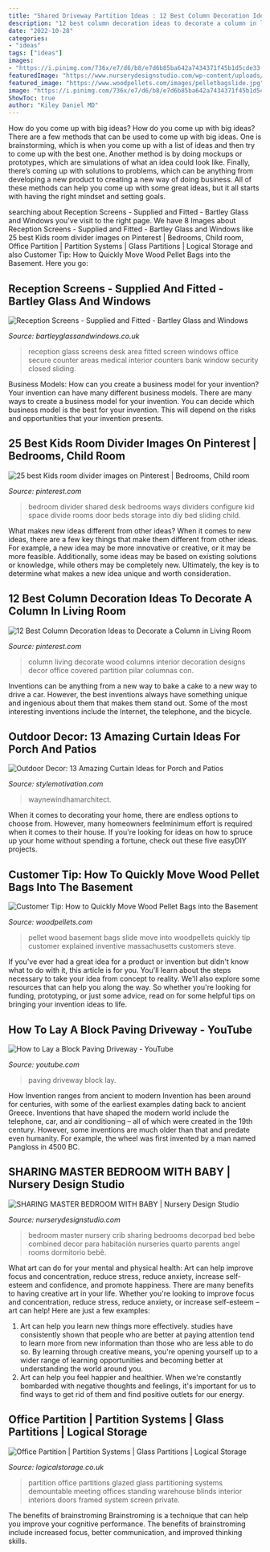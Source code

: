 ```yaml
---
title: "Shared Driveway Partition Ideas : 12 Best Column Decoration Ideas To Decorate A Column In Living Room"
description: "12 best column decoration ideas to decorate a column in living room"
date: "2022-10-28"
categories:
- "ideas"
tags: ["ideas"]
images:
- "https://i.pinimg.com/736x/e7/d6/b8/e7d6b85ba642a7434371f45b1d5cde33--childrens-bedroom-girls-bedroom.jpg"
featuredImage: "https://www.nurserydesignstudio.com/wp-content/uploads/2019/04/sharing-master-bedroom-with-baby-7.jpg"
featured_image: "https://www.woodpellets.com/images/pelletbagslide.jpg"
image: "https://i.pinimg.com/736x/e7/d6/b8/e7d6b85ba642a7434371f45b1d5cde33--childrens-bedroom-girls-bedroom.jpg"
ShowToc: true
author: "Kiley Daniel MD"
---
```



How do you come up with big ideas?
How do you come up with big ideas? There are a few methods that can be used to come up with big ideas. One is brainstorming, which is when you come up with a list of ideas and then try to come up with the best one. Another method is by doing mockups or prototypes, which are simulations of what an idea could look like. Finally, there’s coming up with solutions to problems, which can be anything from developing a new product to creating a new way of doing business. All of these methods can help you come up with some great ideas, but it all starts with having the right mindset and setting goals.

	

		
searching about Reception Screens - Supplied and Fitted - Bartley Glass and Windows you've visit to the right page. We have 8 Images about Reception Screens - Supplied and Fitted - Bartley Glass and Windows like 25 best Kids room divider images on Pinterest | Bedrooms, Child room, Office Partition | Partition Systems | Glass Partitions | Logical Storage and also Customer Tip: How to Quickly Move Wood Pellet Bags into the Basement. Here you go:
		
    
## Reception Screens - Supplied And Fitted - Bartley Glass And Windows

<img loading=lazy src="https://bartleyglassandwindows.co.uk/wp-content/uploads/2015/02/toughen-glass-fitted-for-reception.jpg" onerror="this.onerror=null;this.src='https://tse2.mm.bing.net/th?id=OIP.q8B3rZ_m9v0_Hszl4Zb4EQHaFj&amp;pid=15.1';" alt="Reception Screens - Supplied and Fitted - Bartley Glass and Windows">

_Source: bartleyglassandwindows.co.uk_

>reception glass screens desk area fitted screen windows office secure counter areas medical interior counters bank window security closed sliding. 

	

Business Models: How can you create a business model for your invention?
Your invention can have many different business models. There are many ways to create a business model for your invention. You can decide which business model is the best for your invention. This will depend on the risks and opportunities that your invention presents.

    
## 25 Best Kids Room Divider Images On Pinterest | Bedrooms, Child Room

<img loading=lazy src="https://i.pinimg.com/736x/e7/d6/b8/e7d6b85ba642a7434371f45b1d5cde33--childrens-bedroom-girls-bedroom.jpg" onerror="this.onerror=null;this.src='https://tse2.mm.bing.net/th?id=OIP.T8Ty4QRacbs3WlIOmtj8IwHaJ3&amp;pid=15.1';" alt="25 best Kids room divider images on Pinterest | Bedrooms, Child room">

_Source: pinterest.com_

>bedroom divider shared desk bedrooms ways dividers configure kid space divide rooms door beds storage into diy bed sliding child. 

	

What makes new ideas different from other ideas?
When it comes to new ideas, there are a few key things that make them different from other ideas. For example, a new idea may be more innovative or creative, or it may be more feasible. Additionally, some ideas may be based on existing solutions or knowledge, while others may be completely new. Ultimately, the key is to determine what makes a new idea unique and worth consideration.

    
## 12 Best Column Decoration Ideas To Decorate A Column In Living Room

<img loading=lazy src="https://i.pinimg.com/736x/8a/90/2a/8a902a81b7003d9fea4a019488c7a4a0.jpg" onerror="this.onerror=null;this.src='https://tse1.mm.bing.net/th?id=OIP.6ViICRAbCSIJ7nF188BIaQHaJQ&amp;pid=15.1';" alt="12 Best Column Decoration Ideas to Decorate a Column in Living Room">

_Source: pinterest.com_

>column living decorate wood columns interior decoration designs decor office covered partition pilar columnas con. 

	

Inventions can be anything from a new way to bake a cake to a new way to drive a car. However, the best inventions always have something unique and ingenious about them that makes them stand out. Some of the most interesting inventions include the Internet, the telephone, and the bicycle.

    
## Outdoor Decor: 13 Amazing Curtain Ideas For Porch And Patios

<img loading=lazy src="https://stylemotivation.com/wp-content/uploads/2020/02/13-outdoor-curtain-ideas-homebnc.jpg" onerror="this.onerror=null;this.src='https://tse3.mm.bing.net/th?id=OIP.OeKbnHB8F_fVa3qmXHldNgHaJQ&amp;pid=15.1';" alt="Outdoor Decor: 13 Amazing Curtain Ideas for Porch and Patios">

_Source: stylemotivation.com_

>waynewindhamarchitect. 

	

When it comes to decorating your home, there are endless options to choose from. However, many homeowners feelminimum effort is required when it comes to their house. If you're looking for ideas on how to spruce up your home without spending a fortune, check out these five easyDIY projects.

    
## Customer Tip: How To Quickly Move Wood Pellet Bags Into The Basement

<img loading=lazy src="https://www.woodpellets.com/images/pelletbagslide.jpg" onerror="this.onerror=null;this.src='https://tse1.mm.bing.net/th?id=OIP.3u7MWuKXC8tV2ZrbF1P5tAHaD2&amp;pid=15.1';" alt="Customer Tip: How to Quickly Move Wood Pellet Bags into the Basement">

_Source: woodpellets.com_

>pellet wood basement bags slide move into woodpellets quickly tip customer explained inventive massachusetts customers steve. 

	

If you've ever had a great idea for a product or invention but didn't know what to do with it, this article is for you. You'll learn about the steps necessary to take your idea from concept to reality. We'll also explore some resources that can help you along the way. So whether you're looking for funding, prototyping, or just some advice, read on for some helpful tips on bringing your invention ideas to life.

    
## How To Lay A Block Paving Driveway - YouTube

<img loading=lazy src="https://i.ytimg.com/vi/rrwERw-UESY/maxresdefault.jpg" onerror="this.onerror=null;this.src='https://tse1.mm.bing.net/th?id=OIP.zqoFPcUkWkbJtqE-H3Db3QHaEK&amp;pid=15.1';" alt="How to Lay a Block Paving Driveway - YouTube">

_Source: youtube.com_

>paving driveway block lay. 

	

How Invention ranges from ancient to modern
Invention has been around for centuries, with some of the earliest examples dating back to ancient Greece. Inventions that have shaped the modern world include the telephone, car, and air conditioning – all of which were created in the 19th century. However, some inventions are much older than that and predate even humanity. For example, the wheel was first invented by a man named Pangloss in 4500 BC.

    
## SHARING MASTER BEDROOM WITH BABY | Nursery Design Studio

<img loading=lazy src="https://www.nurserydesignstudio.com/wp-content/uploads/2019/04/sharing-master-bedroom-with-baby-7.jpg" onerror="this.onerror=null;this.src='https://tse4.mm.bing.net/th?id=OIP.QB2a5lAzegpe6IxrkGlH9gHaKH&amp;pid=15.1';" alt="SHARING MASTER BEDROOM WITH BABY | Nursery Design Studio">

_Source: nurserydesignstudio.com_

>bedroom master nursery crib sharing bedrooms decorpad bed bebe combined decor para habitación nurseries quarto parents angel rooms dormitorio bebê. 

	

What art can do for your mental and physical health: Art can help improve focus and concentration, reduce stress, reduce anxiety, increase self-esteem and confidence, and promote happiness.
There are many benefits to having creative art in your life. Whether you're looking to improve focus and concentration, reduce stress, reduce anxiety, or increase self-esteem – art can help! Here are just a few examples: 
1. Art can help you learn new things more effectively. studies have consistently shown that people who are better at paying attention tend to learn more from new information than those who are less able to do so. By learning through creative means, you're opening yourself up to a wider range of learning opportunities and becoming better at understanding the world around you. 
2. Art can help you feel happier and healthier. When we're constantly bombarded with negative thoughts and feelings, it's important for us to find ways to get rid of them and find positive outlets for our energy.

    
## Office Partition | Partition Systems | Glass Partitions | Logical Storage

<img loading=lazy src="http://www.logicalstorage.co.uk/uploaded/service_images/office-partition-1.jpg" onerror="this.onerror=null;this.src='https://tse3.mm.bing.net/th?id=OIP.0Uu59cVN2wHgOlkSjU6VLQHaFj&amp;pid=15.1';" alt="Office Partition | Partition Systems | Glass Partitions | Logical Storage">

_Source: logicalstorage.co.uk_

>partition office partitions glazed glass partitioning systems demountable meeting offices standing warehouse blinds interior interiors doors framed system screen private. 

	

The benefits of brainstroming
Brainstroming is a technique that can help you improve your cognitive performance. The benefits of brainstroming include increased focus, better communication, and improved thinking skills.


